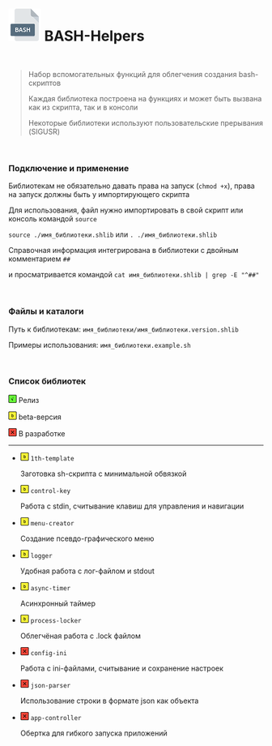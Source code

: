 # <img src=".img/icon_bash.png"/> BASH-Helpers

<br />

> Набор вспомогательных функций для облегчения создания bash-скриптов
>
> Каждая библиотека построена на функциях и может быть вызвана как из скрипта, так и в консоли
>
> Некоторые библиотеки используют пользовательские прерывания (SIGUSR)

<br />

### Подключение и применение

Библиотекам не обязательно давать права на запуск (`chmod +x`), права на запуск должны быть у импортирующего скрипта

Для использования, файл нужно импортировать в свой скрипт или консоль командой `source`

`source ./имя_библиотеки.shlib` или `. ./имя_библиотеки.shlib`

Справочная информация интегрирована в библиотеки с двойным комментарием `##`

и просматривается командой `cat имя_библиотеки.shlib | grep -E "^##"`

<br />

### Файлы и каталоги

Путь к библиотекам: `имя_библиотеки/имя_библиотеки.version.shlib`

Примеры использования: `имя_библиотеки.example.sh`

<br />

### Список библиотек

<img src=".img/icon_g.png"/> Релиз

<img src=".img/icon_y.png"/> beta-версия

<img src=".img/icon_r.png"/> В разработке

------

- <img src=".img/icon_y.png"/> `1th-template`

	Заготовка sh-скрипта с минимальной обвязкой

- <img src=".img/icon_y.png"/> `control-key`

	Работа с stdin, считывание клавиш для управления и навигации

- <img src=".img/icon_y.png"/> `menu-creator`

  Создание псевдо-графического меню

- <img src=".img/icon_y.png"/> `logger`

	Удобная работа с лог-файлом и stdout

- <img src=".img/icon_y.png"/> `async-timer`

  Асинхронный таймер

- <img src=".img/icon_y.png"/> `process-locker`

  Облегчёная работа с .lock файлом

- <img src=".img/icon_r.png"/> `config-ini`

  Работа с ini-файлами, считывание и сохранение настроек

- <img src=".img/icon_r.png"/> `json-parser`

  Использование строки в формате json как объекта

- <img src=".img/icon_r.png"/> `app-controller`

  Обертка для гибкого запуска приложений